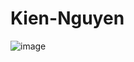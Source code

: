 # Kien-Nguyen
![image](https://github.com/Liam416/Kien-Nguyen/assets/146101637/d70e11b5-f590-4f2d-a5da-5fe88a8be4ef)
